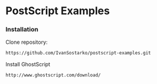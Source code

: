 # PostScript Examples

### Installation

Clone repository:

```sh
https://github.com/IvanSostarko/postscript-examples.git
```

Install GhostScript
```sh
http://www.ghostscript.com/download/
```
